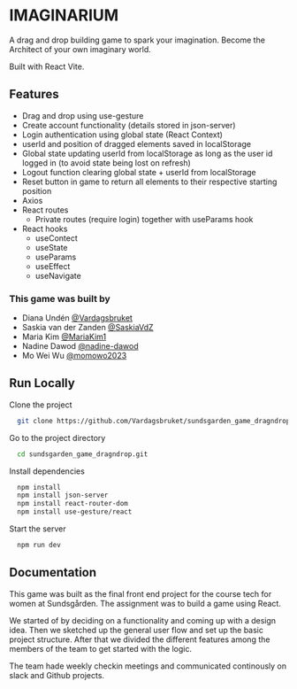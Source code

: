 # IMAGINARIUM

A drag and drop building game to spark your imagination.
Become the Architect of your own imaginary world.

Built with React Vite.

## Features

- Drag and drop using use-gesture
- Create account functionality (details stored in json-server)
- Login authentication using global state (React Context)
- userId and position of dragged elements saved in localStorage
- Global state updating userId from localStorage as long as the user id logged in (to avoid state being lost on refresh)
- Logout function clearing global state + userId from localStorage
- Reset button in game to return all elements to their respective starting position
- Axios
- React routes
    - Private routes (require login) together with useParams hook
- React hooks
    - useContect
    - useState
    - useParams
    - useEffect
    - useNavigate

### This game was built by

- Diana Undén [@Vardagsbruket](https://www.github.com/Vardagsbruket)
- Saskia van der Zanden [@SaskiaVdZ](https://github.com/SaskiaVdZ)
- Maria Kim [@MariaKim1](https://github.com/MariaKim1)
- Nadine Dawod [@nadine-dawod](https://github.com/nadine-dawod)
- Mo Wei Wu [@momowo2023](https://github.com/momowo2023)


## Run Locally

Clone the project

```bash
  git clone https://github.com/Vardagsbruket/sundsgarden_game_dragndrop.git
```

Go to the project directory

```bash
  cd sundsgarden_game_dragndrop.git
```

Install dependencies

```bash
  npm install
  npm install json-server
  npm install react-router-dom
  npm install use-gesture/react
```

Start the server

```bash
  npm run dev
```

## Documentation

This game was built as the final front end project for the course tech for women at Sundsgården. The assignment was to build a game using React.

We started of by deciding on a functionality and coming up with a design idea. Then we sketched up the general user flow and set up the basic project structure. After that we divided the different features among the members of the team to get started with the logic. 

The team hade weekly checkin meetings and communicated continously on slack and Github projects.


